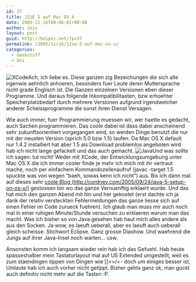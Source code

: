 ```yaml
---
id: 37
title: J2SE 5 auf Mac OS X
date: 2005-11-16T00:08:01+00:00
author: Jojo
layout: post
guid: http://heipei.net/?p=37
permalink: /2005/11/16/j2se-5-auf-mac-os-x/
categories:
  - Geekstuff
  - Uni
---
```

<img data-echo="/weblog/xcode.jpg" alt="XCode" class="alignleft" />Ach, ich liebe es. Diese ganzen zig Bezeichungen die sich alle irgenwie aehnlich anhoeren, besonders fuer Leute deren Muttersprache nicht grade Englisch ist. Die Ganzen einzelnen Versionen eben dieser Programme. Und daraus folgende Inkompatibilitaeten, bzw erhoehter Speicherplatzbedarf durch mehrere Versionen aufgrund irgendwelcher anderer Scheissprogramme die sonst ihren Dienst Versagen.
  
Wie auch immer, fuer Programmierung muessen wir, wer haette es gedacht, auch Sachen programmieren. Das coole dabei ist dass dabei anscheinend sehr zukunftsorientiert vorgegangen wird, so werden Dinge benutzt die nur mit der neusten Version (sprich 5.0 bzw 1.5) laufen. Da Mac OS X default nur 1.4.2 installiert hat aber 1.5 als Download problemlos angeboten wird hab ich nicht lange gefackelt und das auch gemacht. <img data-echo="/weblog/java_logo.gif" alt="Java" class="alignleft" />Und was sollte ich sagen: tut nicht! Weder mit XCode, der Entwicklungsumgebung unter Mac OS X die ich immer cooler finde je mehr ich mich mit ihr vertraut mache, noch per einfachem Kommandozeilenaufruf (javac -target 1.5 spuckte was von wegen &#8220;baeh, sowas kenn ich nicht&#8221;) aus. Bis ich dann mal auf dieses sehr [coole Blog (http://cordney.com/2005/09/24/java-5-setup-on-os-x/)](http://cordney.com/2005/09/24/java-5-setup-on-os-x/) gestossen bin wo das ganze Vernuenftig erklaert wurde. Und das hat mich den ganzen Abend mit hin und her gekostet (erst dachte ich ja dank der relativ versteckten Fehlermeldungen das ganze liesse sich auf einen Fehler im Code zurueck fuehren). Ich glaub man muss mir auch noch mal in einer ruhigen Minute/Stunde versuchen zu erklaeren warum man das macht. Was ich bisher so von Java gesehen hab haut mich alles andere als aus den Socken. Ja wow, es laeuft ueberall, aber es laeuft auch ueberall gleich scheisse. Stichwort Eclipse. Ganz grosse Diashow. Und waehrend die Jungs auf ihrer Java-Insel noch warten&#8230; usw.
  
Ansonsten komm ich langsam wieder rein hab ich das Gefuehl. Hab heute spasseshalber mein Tastaturlayout mal auf US Extended umgestellt, weil es zum staendingen tippen von Dingen wie []<>/\=- doch um einiges besser ist, Umlaute hab ich auch vorher nicht getippt. Bisher gehts ganz ok, man guckt auch definitiv nicht mehr auf die Tasten :P.
